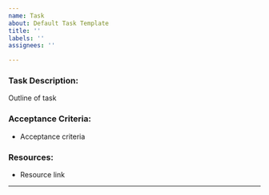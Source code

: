 ```yaml
---
name: Task
about: Default Task Template
title: ''
labels: ''
assignees: ''

---
```


### Task Description:

Outline of task

### Acceptance Criteria: 

* Acceptance criteria

### Resources:

* Resource link
---

